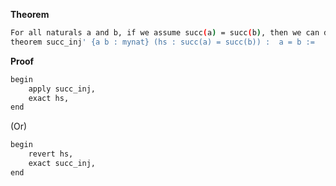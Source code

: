 **Theorem**
```sh
For all naturals a and b, if we assume succ(a) = succ(b), then we can deduce a = b.
theorem succ_inj' {a b : mynat} (hs : succ(a) = succ(b)) :  a = b := 
```
**Proof**
```sh
begin
    apply succ_inj,
    exact hs,
end
```

(Or)

```sh
begin
    revert hs,
    exact succ_inj,
end
```
